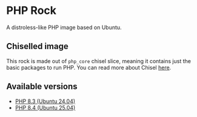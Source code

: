 # PHP Rock

A distroless-like PHP image based on Ubuntu. 

## Chiselled image

This rock is made out of `php_core` chisel slice, meaning it
contains just the basic packages to run PHP. You can read more
about Chisel [here](https://documentation.ubuntu.com/chisel/en/latest/).

## Available versions

* [PHP 8.3 (Ubuntu 24.04)](./php/8.3-24.04/rockcraft.yaml)
* [PHP 8.4 (Ubuntu 25.04)](./php/8.4-25.04/rockcraft.yaml)
